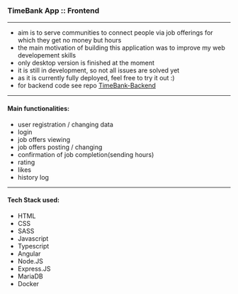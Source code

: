 ### TimeBank App :: Frontend
---
- aim is to serve communities to connect people via job offerings for which they get no money but hours
- the main motivation of building this application was to improve my web developement skills
- only desktop version is finished at the moment
- it is still in development, so not all issues are solved yet
- as it is currently fully deployed, feel free to try it out :)
- for backend code see repo [TimeBank-Backend](https://github.com/Gurmis/TimeBank-Backend)

___

#### Main functionalities:
- user registration / changing data
- login
- job offers viewing
- job offers posting / changing
- confirmation of job completion(sending hours)
- rating
- likes
- history log
___
#### Tech Stack used:
- HTML
- CSS
- SASS
- Javascript
- Typescript
- Angular
- Node.JS
- Express.JS
- MariaDB
- Docker
